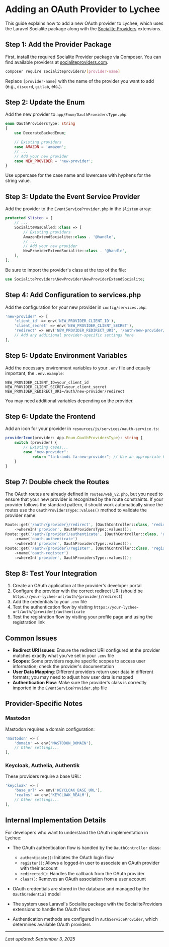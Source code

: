 # Adding an OAuth Provider to Lychee

This guide explains how to add a new OAuth provider to Lychee, which uses the Laravel Socialite package along with the [Socialite Providers](https://socialiteproviders.com/) extensions.

## Step 1: Add the Provider Package

First, install the required Socialite Provider package via Composer. You can find available providers at [socialiteproviders.com](https://socialiteproviders.com/about/).

```bash
composer require socialiteproviders/[provider-name]
```

Replace `[provider-name]` with the name of the provider you want to add (e.g., `discord`, `gitlab`, etc.).

## Step 2: Update the Enum

Add the new provider to `app/Enum/OauthProvidersType.php`:

```php
enum OauthProvidersType: string
{
    use DecorateBackedEnum;

    // Existing providers
    case AMAZON = 'amazon';
    // ...
    // Add your new provider
    case NEW_PROVIDER = 'new-provider';
}
```

Use uppercase for the case name and lowercase with hyphens for the string value.

## Step 3: Update the Event Service Provider

Add the provider to the `EventServiceProvider.php` in the `$listen` array:

```php
protected $listen = [
    // ...
    SocialiteWasCalled::class => [
        // Existing providers
        AmazonExtendSocialite::class . '@handle',
        // ...
        // Add your new provider
        NewProviderExtendSocialite::class . '@handle',
    ],
];
```

Be sure to import the provider's class at the top of the file:

```php
use SocialiteProviders\NewProvider\NewProviderExtendSocialite;
```

## Step 4: Add Configuration to services.php

Add the configuration for your new provider in `config/services.php`:

```php
'new-provider' => [
    'client_id' => env('NEW_PROVIDER_CLIENT_ID'),
    'client_secret' => env('NEW_PROVIDER_CLIENT_SECRET'),
    'redirect' => env('NEW_PROVIDER_REDIRECT_URI', '/auth/new-provider/redirect'),
    // Add any additional provider-specific settings here
],
```

## Step 5: Update Environment Variables

Add the necessary environment variables to your `.env` file and equally important, the `.env.example`:

```
NEW_PROVIDER_CLIENT_ID=your_client_id
NEW_PROVIDER_CLIENT_SECRET=your_client_secret
NEW_PROVIDER_REDIRECT_URI=/auth/new-provider/redirect
```

You may need additional variables depending on the provider.

## Step 6: Update the Frontend

Add an icon for your provider in `resources/js/services/oauth-service.ts`:

```typescript
providerIcon(provider: App.Enum.OauthProvidersType): string {
    switch (provider) {
        // Existing cases...
        case "new-provider":
            return "fa-brands fa-new-provider"; // Use an appropriate Font Awesome icon
    }
}
```

## Step 7: Double check the Routes

The OAuth routes are already defined in `routes/web_v2.php`, but you need to ensure that your new provider is recognized by the route constraints. If your provider follows the standard pattern, it should work automatically since the routes use the `OauthProvidersType::values()` method to validate the provider name:

```php
Route::get('/auth/{provider}/redirect', [OauthController::class, 'redirected'])
    ->whereIn('provider', OauthProvidersType::values());
Route::get('/auth/{provider}/authenticate', [OauthController::class, 'authenticate'])
    ->name('oauth-authenticate')
    ->whereIn('provider', OauthProvidersType::values());
Route::get('/auth/{provider}/register', [OauthController::class, 'register'])
    ->name('oauth-register')
    ->whereIn('provider', OauthProvidersType::values());
```

## Step 8: Test Your Integration

1. Create an OAuth application at the provider's developer portal
2. Configure the provider with the correct redirect URI (should be `https://your-lychee-url/auth/{provider}/redirect`)
3. Add the credentials to your `.env` file
4. Test the authentication flow by visiting `https://your-lychee-url/auth/{provider}/authenticate`
5. Test the registration flow by visiting your profile page and using the registration link

## Common Issues

- **Redirect URI Issues**: Ensure the redirect URI configured at the provider matches exactly what you've set in your `.env` file
- **Scopes**: Some providers require specific scopes to access user information; check the provider's documentation
- **User Data Mapping**: Different providers return user data in different formats; you may need to adjust how user data is mapped
- **Authentication Flow**: Make sure the provider's class is correctly imported in the `EventServiceProvider.php` file

## Provider-Specific Notes

### Mastodon

Mastodon requires a domain configuration:

```php
'mastodon' => [
    'domain' => env('MASTODON_DOMAIN'),
    // Other settings...
],
```

### Keycloak, Authelia, Authentik

These providers require a base URL:

```php
'keycloak' => [
    'base_url' => env('KEYCLOAK_BASE_URL'),
    'realms' => env('KEYCLOAK_REALM'),
    // Other settings...
],
```

## Internal Implementation Details

For developers who want to understand the OAuth implementation in Lychee:

- The OAuth authentication flow is handled by the `OauthController` class:
  - `authenticate()`: Initiates the OAuth login flow
  - `register()`: Allows a logged-in user to associate an OAuth provider with their account
  - `redirected()`: Handles the callback from the OAuth provider
  - `clear()`: Removes an OAuth association from a user account

- OAuth credentials are stored in the database and managed by the `OauthCredential` model

- The system uses Laravel's Socialite package with the SocialiteProviders extensions to handle the OAuth flows

- Authentication methods are configured in `AuthServiceProvider`, which determines available OAuth providers

---

*Last updated: September 3, 2025*
